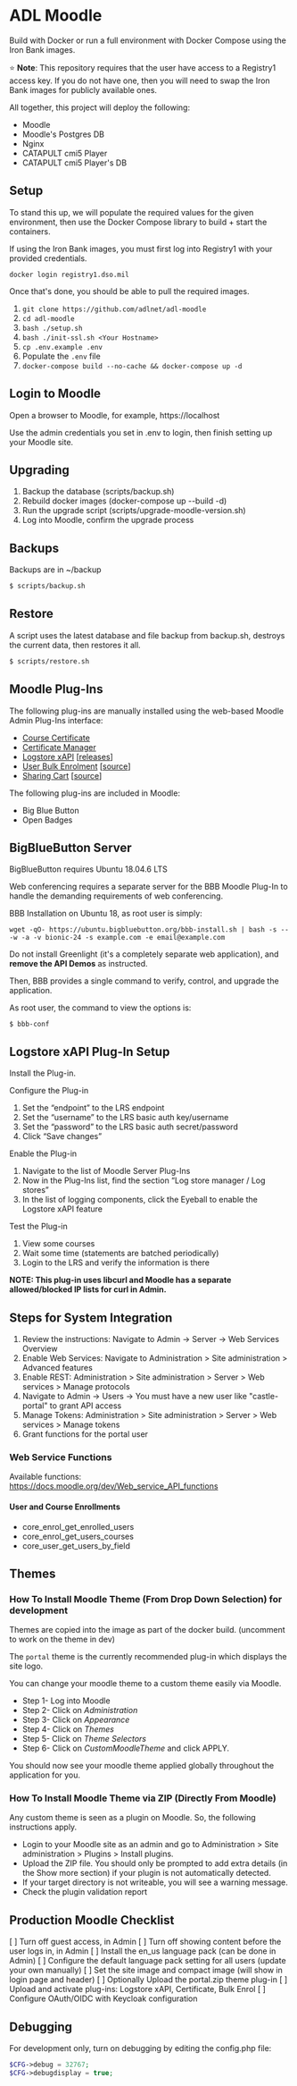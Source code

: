 # ADL Moodle

Build with Docker or run a full environment with Docker Compose using the Iron Bank images.  

⭐ **Note**: This repository requires that the user have access to a Registry1 access key.  If you do not have one, then you will need to swap the Iron Bank images for publicly available ones.

All together, this project will deploy the following:
- Moodle
- Moodle's Postgres DB
- Nginx
- CATAPULT cmi5 Player
- CATAPULT cmi5 Player's DB

## Setup

To stand this up, we will populate the required values for the given environment, then use the Docker Compose library to build + start the containers.

If using the Iron Bank images, you must first log into Registry1 with your provided credentials.
```
docker login registry1.dso.mil
```

Once that's done, you should be able to pull the required images.

1. `git clone https://github.com/adlnet/adl-moodle`
2. `cd adl-moodle`
3. `bash ./setup.sh`
4. `bash ./init-ssl.sh <Your Hostname>`
5. `cp .env.example .env`
6. Populate the `.env` file
7. `docker-compose build --no-cache && docker-compose up -d`

## Login to Moodle

Open a browser to Moodle, for example, https://localhost

Use the admin credentials you set in .env to login, then finish setting up your Moodle site.

## Upgrading

1. Backup the database (scripts/backup.sh)
2. Rebuild docker images (docker-compose up --build -d)
3. Run the upgrade script (scripts/upgrade-moodle-version.sh)
4. Log into Moodle, confirm the upgrade process

## Backups

Backups are in ~/backup

```bash
$ scripts/backup.sh
```

## Restore

A script uses the latest database and file backup from backup.sh, destroys the current data, then restores it all.

```bash
$ scripts/restore.sh
```

## Moodle Plug-Ins

The following plug-ins are manually installed using the web-based Moodle Admin Plug-Ins interface:

* [Course Certificate](https://moodle.org/plugins/mod_coursecertificate)
* [Certificate Manager](https://moodle.org/plugins/tool_certificate)
* [Logstore xAPI](https://moodle.org/plugins/logstore_xapi) [[releases](https://github.com/xAPI-vle/moodle-logstore_xapi/releases)]
* [User Bulk Enrolment](https://moodle.org/plugins/local_bulkenrol) [[source](https://github.com/moodle-an-hochschulen/moodle-local_bulkenrol)]
* [Sharing Cart](https://moodle.org/plugins/block_sharing_cart) [[source](https://github.com/donhinkelman/moodle-block_sharing_cart)]

The following plug-ins are included in Moodle:

* Big Blue Button
* Open Badges

## BigBlueButton Server

BigBlueButton requires Ubuntu 18.04.6 LTS

Web conferencing requires a separate server for the BBB Moodle Plug-In to handle the demanding requirements of web conferencing.

BBB Installation on Ubuntu 18, as root user is simply:

```
wget -qO- https://ubuntu.bigbluebutton.org/bbb-install.sh | bash -s -- -w -a -v bionic-24 -s example.com -e email@example.com
```

Do not install Greenlight (it's a completely separate web application), and **remove the API Demos** as instructed.

Then, BBB provides a single command to verify, control, and upgrade the application.

As root user, the command to view the options is:

```
$ bbb-conf
```

## Logstore xAPI Plug-In Setup

Install the Plug-in.

Configure the Plug-in
1. Set the “endpoint” to the LRS endpoint
2. Set the “username” to the LRS basic auth key/username
3. Set the “password” to the LRS basic auth secret/password
4. Click “Save changes”

Enable the Plug-in
1. Navigate to the list of Moodle Server Plug-Ins
2. Now in the Plug-Ins list, find the section “Log store manager / Log stores”
3. In the list of logging components, click the Eyeball to enable the Logstore xAPI feature

Test the Plug-in
1. View some courses
2. Wait some time (statements are batched periodically)
3. Login to the LRS and verify the information is there

**NOTE: This plug-in uses libcurl and Moodle has a separate allowed/blocked IP lists for curl in Admin.**


## Steps for System Integration

1. Review the instructions: Navigate to Admin -> Server -> Web Services Overview
2. Enable Web Services: Navigate to Administration > Site administration > Advanced features
3. Enable REST: Administration > Site administration > Server > Web services > Manage protocols
4. Navigate to Admin -> Users -> You must have a new user like "castle-portal" to grant API access
5. Manage Tokens: Administration > Site administration > Server > Web services > Manage tokens
6. Grant functions for the portal user

 
### Web Service Functions

Available functions:
<https://docs.moodle.org/dev/Web_service_API_functions>

#### User and Course Enrollments

* core_enrol_get_enrolled_users
* core_enrol_get_users_courses
* core_user_get_users_by_field


## Themes

### How To Install Moodle Theme (From Drop Down Selection) for development

Themes are copied into the image as part of the docker build. (uncomment to work on the theme in dev)

The `portal` theme is the currently recommended plug-in which displays the site logo.

You can change your moodle theme to a custom theme easily via Moodle.

* Step 1- Log into Moodle
* Step 2- Click on _Administration_
* Step 3- Click on _Appearance_
* Step 4- Click on _Themes_
* Step 5- Click on _Theme Selectors_
* Step 6- Click on _CustomMoodleTheme_ and click APPLY.

You should now see your moodle theme applied globally throughout the application for you.

### How To Install Moodle Theme via ZIP (Directly From Moodle)

Any custom theme is seen as a plugin on Moodle. So, the following instructions apply.

* Login to your Moodle site as an admin and go to Administration > Site administration > Plugins > Install plugins.
* Upload the ZIP file. You should only be prompted to add extra details (in the Show more section) if your plugin is not automatically detected.
* If your target directory is not writeable, you will see a warning message.
* Check the plugin validation report

## Production Moodle Checklist

[ ] Turn off guest access, in Admin
[ ] Turn off showing content before the user logs in, in Admin
[ ] Install the en_us language pack (can be done in Admin)
[ ] Configure the default language pack setting for all users (update your own manually)
[ ] Set the site image and compact image (will show in login page and header)
[ ] Optionally Upload the portal.zip theme plug-in
[ ] Upload and activate plug-ins: Logstore xAPI, Certificate, Bulk Enrol
[ ] Configure OAuth/OIDC with Keycloak configuration

## Debugging

For development only, turn on debugging by editing the config.php file:

```php
$CFG->debug = 32767;
$CFG->debugdisplay = true;
```


